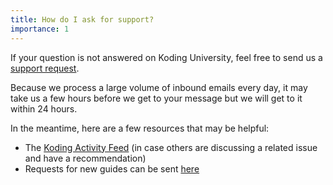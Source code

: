 ```yaml
---
title: How do I ask for support?
importance: 1
---
```


If your question is not answered on Koding University, feel free to send us a [support request](mailto:support@koding.com).

Because we process a large volume of inbound emails every day, it may take us a few hours before we get to your message but we will get to it within 24 hours. 

In the meantime, here are a few resources that may be helpful: 
- The [Koding Activity Feed](https://koding.com/Activity) (in case others are discussing a related issue and have a recommendation)
- Requests for new guides can be sent [here](mailto:learn@koding.com?Subject=Koding%20University%20Guide%20Request&Body=Hi%20Team%20Koding%2C%0APlease%20add%20the%20following%20guide%20to%20Koding%20University%3A%20_____%0A%0AThanks%21)

